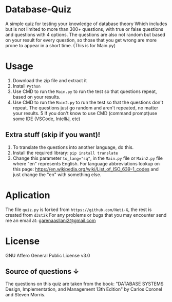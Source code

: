 # Database-Quiz
A simple quiz for testing your knowledge of database theory
Which includes but is not limited to more than 300+ questions, with true or false questions and questions with 4 options.
The questions are also not random but based on your result for every question, so those that you get wrong are more prone to appear in a short time. (This is for Main.py)

# Usage
1. Download the zip file and extract it 
2. Install `Python`
3. Use CMD to run the `Main.py` to run the test so that questions repeat, based on your results.
4. Use CMD to run the `Main2.py` to run the test so that the questions don't repeat. The questions just go random and aren't repeated, no matter your results.
5 If you don't know to use CMD (command prompt)use some IDE (VSCode, IntelliJ, etc)

## Extra stuff (skip if you want)!
1. To translate the questions into another language, do this.
2. Install the required library: `pip install translate`
3. Change this parameter ``to_lang="sq"``, in the `Main.py` file or `Main2.py` file where "en" represents English. For language abbreviations lookup on this page: https://en.wikipedia.org/wiki/List_of_ISO_639-1_codes and just change the "en" with something else.

# Aplication
The file `quiz.py` is forked from `https://github.com/Neti-G`, the rest is created from `d3st2k`
For any problems or bugs that you may encounter send me an email at: garenaasllani2@gmail.com

# License
GNU Affero General Public License v3.0

## Source of questions ↓
The questions on this quiz are taken from the book: "DATABASE SYSTEMS Design, Implementation, and Management 13th Edition" by Carlos Coronel and Steven Morris.

